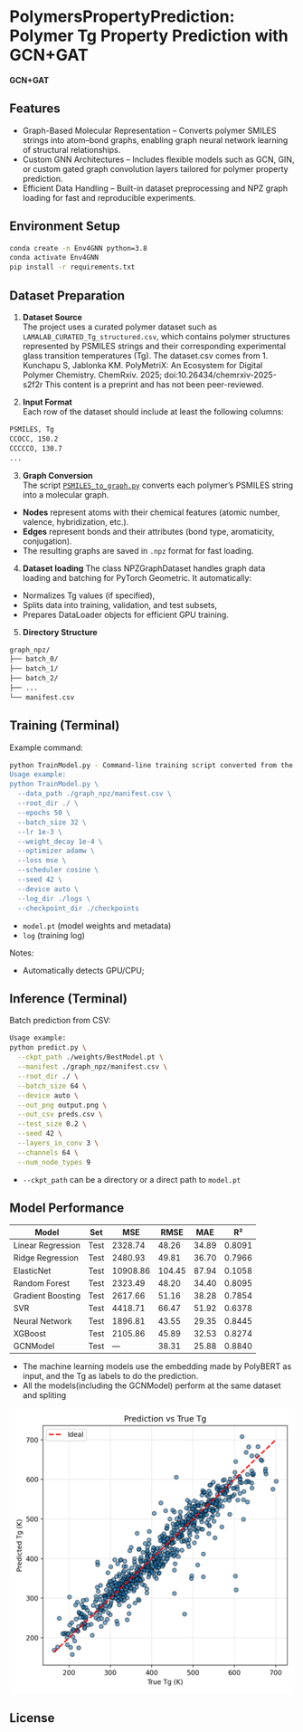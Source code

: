 

# PolymersPropertyPrediction: Polymer Tg Property Prediction with GCN+GAT

**GCN+GAT** 


## Features

* Graph-Based Molecular Representation – Converts polymer SMILES strings into atom–bond graphs, enabling graph neural network learning of structural relationships.
* Custom GNN Architectures – Includes flexible models such as GCN, GIN, or custom gated graph convolution layers tailored for polymer property prediction.
* Efficient Data Handling – Built-in dataset preprocessing and NPZ graph loading for fast and reproducible experiments.

## Environment Setup

```bash
conda create -n Env4GNN python=3.8
conda activate Env4GNN
pip install -r requirements.txt
```

## Dataset Preparation

1. **Dataset Source**  
   The project uses a curated polymer dataset such as `LAMALAB_CURATED_Tg_structured.csv`, which contains polymer structures represented by PSMILES strings and their corresponding experimental glass transition temperatures (Tg).
   The dataset.csv comes from 1. Kunchapu S, Jablonka KM. PolyMetriX: An Ecosystem for Digital Polymer Chemistry. ChemRxiv. 2025; doi:10.26434/chemrxiv-2025-s2f2r  This content is a preprint and has not been peer-reviewed.

2. **Input Format**  
   Each row of the dataset should include at least the following columns:
```bash
PSMILES, Tg
CCOCC, 150.2
CCCCCO, 130.7
...
```
3. **Graph Conversion**  
The script [`PSMILES_to_graph.py`](./PSMILES_to_graph.py) converts each polymer’s PSMILES string into a molecular graph.  
- **Nodes** represent atoms with their chemical features (atomic number, valence, hybridization, etc.).  
- **Edges** represent bonds and their attributes (bond type, aromaticity, conjugation).  
- The resulting graphs are saved in `.npz` format for fast loading.

4. **Dataset loading**
The class NPZGraphDataset handles graph data loading and batching for PyTorch Geometric.
It automatically:
- Normalizes Tg values (if specified),
- Splits data into training, validation, and test subsets,
- Prepares DataLoader objects for efficient GPU training.

5. **Directory Structure**
```bash
graph_npz/
├── batch_0/   
├── batch_1/                  
├── batch_2/                               
├── ...                            
└── manifest.csv                            
```

## Training (Terminal)

Example command:

```bash
python TrainModel.py - Command-line training script converted from the user's notebook.
Usage example:
python TrainModel.py \
  --data_path ./graph_npz/manifest.csv \
  --root_dir ./ \
  --epochs 50 \
  --batch_size 32 \
  --lr 1e-3 \
  --weight_decay 1e-4 \
  --optimizer adamw \
  --loss mse \
  --scheduler cosine \
  --seed 42 \
  --device auto \
  --log_dir ./logs \
  --checkpoint_dir ./checkpoints
```

* `model.pt` (model weights and metadata)
* `log` (training log)

Notes:

* Automatically detects GPU/CPU; 

## Inference (Terminal)

Batch prediction from CSV:

```bash
Usage example:
python predict.py \
  --ckpt_path ./weights/BestModel.pt \
  --manifest ./graph_npz/manifest.csv \
  --root_dir ./ \
  --batch_size 64 \
  --device auto \
  --out_png output.png \
  --out_csv preds.csv \
  --test_size 0.2 \
  --seed 42 \
  --layers_in_conv 3 \
  --channels 64 \
  --num_node_types 9
```

* `--ckpt_path` can be a directory or a direct path to `model.pt`

## Model Performance
| Model             | Set  |   MSE    |  RMSE  |  MAE  |   R²    |
|--------------------|------|----------|--------|-------|---------|
| Linear Regression  | Test | 2328.74  | 48.26  | 34.89 | 0.8091  |
| Ridge Regression   | Test | 2480.93  | 49.81  | 36.70 | 0.7966  |
| ElasticNet         | Test | 10908.86 | 104.45 | 87.94 | 0.1058  |
| Random Forest      | Test | 2323.49  | 48.20  | 34.40 | 0.8095  |
| Gradient Boosting  | Test | 2617.66  | 51.16  | 38.28 | 0.7854  |
| SVR                | Test | 4418.71  | 66.47  | 51.92 | 0.6378  |
| Neural Network     | Test | 1896.81  | 43.55  | 29.35 | 0.8445  |
| XGBoost            | Test | 2105.86  | 45.89  | 32.53 | 0.8274  |
| GCNModel           | Test | —        | 38.31  | 25.88 | 0.8840  |

* The machine learning models use the embedding made by PolyBERT as input, and the Tg as labels to do the prediction. 
* All the models(including the GCNModel) perform at the same dataset and spliting

![Pipeline](output.png)

## License